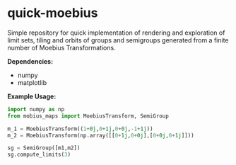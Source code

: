 # quick-moebius

Simple repository for quick implementation of rendering and exploration of limit sets, tiling and orbits of groups and semigroups generated from a finite number of Moebius Transformations.

**Dependencies:**

* numpy
* matplotlib

**Example Usage:**

```python
import numpy as np
from mobius_maps import MoebiusTransform, SemiGroup

m_1 = MoebiusTransform((1+0j,0+1j,0+0j,-1+1j))
m_2 = MoebiusTransform(np.array([[0+1j,0+0j],[0+0j,0+1j]]))

sg = SemiGroup([m1,m2])
sg.compute_limits(3)
```
